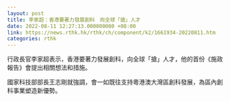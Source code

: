 ```yaml
---
layout: post
title: 李家超：香港要著力發展創科　向全球「搶」人才
date: 2022-08-11 12:27:13.000000000 +08:00
link: https://news.rthk.hk/rthk/ch/component/k2/1661934-20220811.htm
categories: rthk
---
```


行政長官李家超表示，香港要著力發展創科，向全球「搶」人才，他的首份《施政報告》會提出相關想法和措施。

國家科技部部長王志剛就強調，會一如既往支持粵港澳大灣區創科發展，為區內創科事業塑造新優勢。

